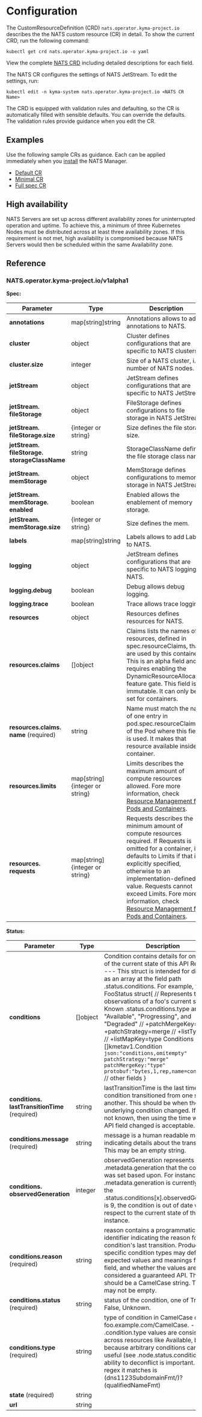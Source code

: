 # Configuration

The CustomResourceDefinition (CRD) `nats.operator.kyma-project.io` describes the the NATS custom resource (CR) in detail.
To show the current CRD, run the following command:

   ```shell
   kubectl get crd nats.operator.kyma-project.io -o yaml
   ```

View the complete [NATS CRD](https://github.com/kyma-project/nats-manager/blob/main/config/crd/bases/operator.kyma-project.io_nats.yaml#L1) including detailed descriptions for each field.

The NATS CR configures the settings of NATS JetStream. To edit the settings, run:

   ```shell
   kubectl edit -n kyma-system nats.operator.kyma-project.io <NATS CR Name>
   ```

The CRD is equipped with validation rules and defaulting, so the CR is automatically filled with sensible defaults. You can override the defaults. The validation rules provide guidance when you edit the CR.

## Examples

Use the following sample CRs as guidance. Each can be applied immediately when you [install](../contributor/installation.md) the NATS Manager.

- [Default CR](https://github.com/kyma-project/nats-manager/blob/main/config/samples/default.yaml#L1)
- [Minimal CR](https://github.com/kyma-project/nats-manager/blob/main/config/samples/minimal.yaml#L1)
- [Full spec CR](https://github.com/kyma-project/nats-manager/blob/main/config/samples/nats-full-spec.yaml#L1)

## High availability

NATS Servers are set up across different availability zones for uninterrupted operation and uptime. To achieve this, a minimum of three Kubernetes Nodes must be distributed across at least three availability zones. If this requirement is not met, high availability is compromised because NATS Servers would then be scheduled within the same Availability zone.

## Reference

<!-- The table below was generated automatically -->
<!-- Some special tags (html comments) are at the end of lines due to markdown requirements. -->
<!-- The content between "TABLE-START" and "TABLE-END" will be replaced -->

<!-- TABLE-START -->
### NATS.operator.kyma-project.io/v1alpha1

**Spec:**

| Parameter                                                  | Type                               | Description                                                                                                                                                                                                                                                                                                                                |
|------------------------------------------------------------|------------------------------------|--------------------------------------------------------------------------------------------------------------------------------------------------------------------------------------------------------------------------------------------------------------------------------------------------------------------------------------------|
| **annotations**                                            | map\[string\]string                | Annotations allows to add annotations to NATS.                                                                                                                                                                                                                                                                                             |
| **cluster**                                                | object                             | Cluster defines configurations that are specific to NATS clusters.                                                                                                                                                                                                                                                                         |
| **cluster.&#x200b;size**                                   | integer                            | Size of a NATS cluster, i.e. number of NATS nodes.                                                                                                                                                                                                                                                                                         |
| **jetStream**                                              | object                             | JetStream defines configurations that are specific to NATS JetStream.                                                                                                                                                                                                                                                                      |
| **jetStream.&#x200b;fileStorage**                          | object                             | FileStorage defines configurations to file storage in NATS JetStream.                                                                                                                                                                                                                                                                      |
| **jetStream.&#x200b;fileStorage.&#x200b;size**             | \{integer or string\}              | Size defines the file storage size.                                                                                                                                                                                                                                                                                                        |
| **jetStream.&#x200b;fileStorage.&#x200b;storageClassName** | string                             | StorageClassName defines the file storage class name.                                                                                                                                                                                                                                                                                      |
| **jetStream.&#x200b;memStorage**                           | object                             | MemStorage defines configurations to memory storage in NATS JetStream.                                                                                                                                                                                                                                                                     |
| **jetStream.&#x200b;memStorage.&#x200b;enabled**           | boolean                            | Enabled allows the enablement of memory storage.                                                                                                                                                                                                                                                                                           |
| **jetStream.&#x200b;memStorage.&#x200b;size**              | \{integer or string\}              | Size defines the mem.                                                                                                                                                                                                                                                                                                                      |
| **labels**                                                 | map\[string\]string                | Labels allows to add Labels to NATS.                                                                                                                                                                                                                                                                                                       |
| **logging**                                                | object                             | JetStream defines configurations that are specific to NATS logging in NATS.                                                                                                                                                                                                                                                                |
| **logging.&#x200b;debug**                                  | boolean                            | Debug allows debug logging.                                                                                                                                                                                                                                                                                                                |
| **logging.&#x200b;trace**                                  | boolean                            | Trace allows trace logging.                                                                                                                                                                                                                                                                                                                |
| **resources**                                              | object                             | Resources defines resources for NATS.                                                                                                                                                                                                                                                                                                      |
| **resources.&#x200b;claims**                               | \[\]object                         | Claims lists the names of resources, defined in spec.resourceClaims, that are used by this container. This is an alpha field and requires enabling the DynamicResourceAllocation feature gate. This field is immutable. It can only be set for containers.                                                                                 |
| **resources.&#x200b;claims.&#x200b;name** (required)       | string                             | Name must match the name of one entry in pod.spec.resourceClaims of the Pod where this field is used. It makes that resource available inside a container.                                                                                                                                                                                 |
| **resources.&#x200b;limits**                               | map\[string\]\{integer or string\} | Limits describes the maximum amount of compute resources allowed. Fore more information, check [Resource Management for Pods and Containers](https://kubernetes.io/docs/concepts/configuration/manage-resources-containers/).                                                                                                                                                                                |
| **resources.&#x200b;requests**                             | map\[string\]\{integer or string\} | Requests describes the minimum amount of compute resources required. If Requests is omitted for a container, it defaults to Limits if that is explicitly specified, otherwise to an implementation-defined value. Requests cannot exceed Limits. Fore more information, check [Resource Management for Pods and Containers](https://kubernetes.io/docs/concepts/configuration/manage-resources-containers/). |

**Status:**

| Parameter                                            | Type       | Description                                                                                                                                                                                                                                                                                                                                                                                                                                                                                                                                                                                                          |
|------------------------------------------------------|------------|----------------------------------------------------------------------------------------------------------------------------------------------------------------------------------------------------------------------------------------------------------------------------------------------------------------------------------------------------------------------------------------------------------------------------------------------------------------------------------------------------------------------------------------------------------------------------------------------------------------------|
| **conditions**                                       | \[\]object | Condition contains details for one aspect of the current state of this API Resource. --- This struct is intended for direct use as an array at the field path .status.conditions.  For example, type FooStatus struct{ // Represents the observations of a foo's current state. // Known .status.conditions.type are: "Available", "Progressing", and "Degraded" // +patchMergeKey=type // +patchStrategy=merge // +listType=map // +listMapKey=type Conditions []kmetav1.Condition `json:"conditions,omitempty" patchStrategy:"merge" patchMergeKey:"type" protobuf:"bytes,1,rep,name=conditions"` // other fields } |
| **conditions.&#x200b;lastTransitionTime** (required) | string     | lastTransitionTime is the last time the condition transitioned from one status to another. This should be when the underlying condition changed.  If that is not known, then using the time when the API field changed is acceptable.                                                                                                                                                                                                                                                                                                                                                                                |
| **conditions.&#x200b;message** (required)            | string     | message is a human readable message indicating details about the transition. This may be an empty string.                                                                                                                                                                                                                                                                                                                                                                                                                                                                                                            |
| **conditions.&#x200b;observedGeneration**            | integer    | observedGeneration represents the .metadata.generation that the condition was set based upon. For instance, if .metadata.generation is currently 12, but the .status.conditions[x].observedGeneration is 9, the condition is out of date with respect to the current state of the instance.                                                                                                                                                                                                                                                                                                                          |
| **conditions.&#x200b;reason** (required)             | string     | reason contains a programmatic identifier indicating the reason for the condition's last transition. Producers of specific condition types may define expected values and meanings for this field, and whether the values are considered a guaranteed API. The value should be a CamelCase string. This field may not be empty.                                                                                                                                                                                                                                                                                      |
| **conditions.&#x200b;status** (required)             | string     | status of the condition, one of True, False, Unknown.                                                                                                                                                                                                                                                                                                                                                                                                                                                                                                                                                                |
| **conditions.&#x200b;type** (required)               | string     | type of condition in CamelCase or in foo.example.com/CamelCase. --- Many .condition.type values are consistent across resources like Available, but because arbitrary conditions can be useful (see .node.status.conditions), the ability to deconflict is important. The regex it matches is (dns1123SubdomainFmt/)?(qualifiedNameFmt)                                                                                                                                                                                                                                                                              |
| **state** (required)                                 | string     |                                                                                                                                                                                                                                                                                                                                                                                                                                                                                                                                                                                                                      |
| **url**                                              | string     |                                                                                                                                                                                                                                                                                                                                                                                                                                                                                                                                                                                                                      |

<!-- TABLE-END -->

